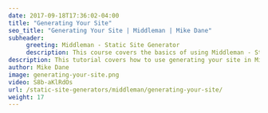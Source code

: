 ```yaml
---
date: 2017-09-18T17:36:02-04:00
title: "Generating Your Site"
seo_title: "Generating Your Site | Middleman | Mike Dane"
subheader:
     greeting: Middleman - Static Site Generator
     description: This course covers the basics of using Middleman - Static Site Generator. Work your way through the videos and we'll teach you everything you need to know to create a professional and scalable website or blog!
description: This tutorial covers how to use generating your site in Middleman -  Static Site Generator.
author: Mike Dane
image: generating-your-site.png
video: S8b-aKlRdOs
url: /static-site-generators/middleman/generating-your-site/
weight: 17
---
```

